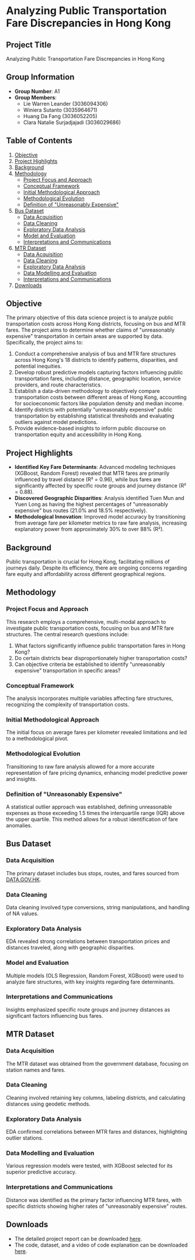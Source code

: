 # Analyzing Public Transportation Fare Discrepancies in Hong Kong

## Project Title
Analyzing Public Transportation Fare Discrepancies in Hong Kong

## Group Information
- **Group Number**: A1
- **Group Members**:
  - Lie Warren Leander (3036094306)
  - Winiera Sutanto (3035964671)
  - Huang Da Fang (3036052205)
  - Clara Natalie Surjadjajadi (3036029686)

## Table of Contents
1. [Objective](#objective)
2. [Project Highlights](#project-highlights)
3. [Background](#background)
4. [Methodology](#methodology)
   - [Project Focus and Approach](#project-focus-and-approach)
   - [Conceptual Framework](#conceptual-framework)
   - [Initial Methodological Approach](#initial-methodological-approach)
   - [Methodological Evolution](#methodological-evolution)
   - [Definition of "Unreasonably Expensive"]( #definition-of-unreasonably-expensive)
5. [Bus Dataset](#bus-dataset)
   - [Data Acquisition](#data-acquisition)
   - [Data Cleaning](#data-cleaning)
   - [Exploratory Data Analysis](#exploratory-data-analysis)
   - [Model and Evaluation](#model-and-evaluation)
   - [Interpretations and Communications](#interpretations-and-communications)
6. [MTR Dataset](#mtr-dataset)
   - [Data Acquisition](#data-acquisition-1)
   - [Data Cleaning](#data-cleaning-1)
   - [Exploratory Data Analysis](#exploratory-data-analysis-1)
   - [Data Modelling and Evaluation](#data-modelling-and-evaluation)
   - [Interpretations and Communications](#interpretations-and-communications-1)
7. [Downloads](#downloads)

## Objective
The primary objective of this data science project is to analyze public transportation costs across Hong Kong districts, focusing on bus and MTR fares. The project aims to determine whether claims of "unreasonably expensive" transportation in certain areas are supported by data. Specifically, the project aims to:

1. Conduct a comprehensive analysis of bus and MTR fare structures across Hong Kong's 18 districts to identify patterns, disparities, and potential inequities.
2. Develop robust predictive models capturing factors influencing public transportation fares, including distance, geographic location, service providers, and route characteristics.
3. Establish a data-driven methodology to objectively compare transportation costs between different areas of Hong Kong, accounting for socioeconomic factors like population density and median income.
4. Identify districts with potentially "unreasonably expensive" public transportation by establishing statistical thresholds and evaluating outliers against model predictions.
5. Provide evidence-based insights to inform public discourse on transportation equity and accessibility in Hong Kong.

## Project Highlights
- **Identified Key Fare Determinants**: Advanced modeling techniques (XGBoost, Random Forest) revealed that MTR fares are primarily influenced by travel distance (R² = 0.96), while bus fares are significantly affected by specific route groups and journey distance (R² = 0.88).
- **Discovered Geographic Disparities**: Analysis identified Tuen Mun and Yuen Long as having the highest percentages of "unreasonably expensive" bus routes (21.0% and 18.5% respectively).
- **Methodological Innovation**: Improved model accuracy by transitioning from average fare per kilometer metrics to raw fare analysis, increasing explanatory power from approximately 30% to over 88% (R²).

## Background
Public transportation is crucial for Hong Kong, facilitating millions of journeys daily. Despite its efficiency, there are ongoing concerns regarding fare equity and affordability across different geographical regions.

## Methodology

### Project Focus and Approach
This research employs a comprehensive, multi-modal approach to investigate public transportation costs, focusing on bus and MTR fare structures. The central research questions include:
1. What factors significantly influence public transportation fares in Hong Kong?
2. Do certain districts bear disproportionately higher transportation costs?
3. Can objective criteria be established to identify "unreasonably expensive" transportation in specific areas?

### Conceptual Framework
The analysis incorporates multiple variables affecting fare structures, recognizing the complexity of transportation costs.

### Initial Methodological Approach
The initial focus on average fares per kilometer revealed limitations and led to a methodological pivot.

### Methodological Evolution
Transitioning to raw fare analysis allowed for a more accurate representation of fare pricing dynamics, enhancing model predictive power and insights.

### Definition of "Unreasonably Expensive"
A statistical outlier approach was established, defining unreasonable expenses as those exceeding 1.5 times the interquartile range (IQR) above the upper quartile. This method allows for a robust identification of fare anomalies.

## Bus Dataset

### Data Acquisition
The primary dataset includes bus stops, routes, and fares sourced from [DATA.GOV.HK](https://data.gov.hk/en-data/dataset/hk-td-tis_3-routes-and-fares-of-public-transport/resource/707cdb6b-e45c-4e76-aca6-b1622672dd73).

### Data Cleaning
Data cleaning involved type conversions, string manipulations, and handling of NA values.

### Exploratory Data Analysis
EDA revealed strong correlations between transportation prices and distances traveled, along with geographic disparities.

### Model and Evaluation
Multiple models (OLS Regression, Random Forest, XGBoost) were used to analyze fare structures, with key insights regarding fare determinants.

### Interpretations and Communications
Insights emphasized specific route groups and journey distances as significant factors influencing bus fares.

## MTR Dataset

### Data Acquisition
The MTR dataset was obtained from the government database, focusing on station names and fares.

### Data Cleaning
Cleaning involved retaining key columns, labeling districts, and calculating distances using geodetic methods.

### Exploratory Data Analysis
EDA confirmed correlations between MTR fares and distances, highlighting outlier stations.

### Data Modelling and Evaluation
Various regression models were tested, with XGBoost selected for its superior predictive accuracy.

### Interpretations and Communications
Distance was identified as the primary factor influencing MTR fares, with specific districts showing higher rates of "unreasonably expensive" routes.

## Downloads
- The detailed project report can be downloaded [here](https://github.com/claranatalie01/COMP-3522_REAL-LIFE-DATA-SCIENCE/blob/main/COMP3522%20Final%20Report.docx).
- The code, dataset, and a video of code explanation can be downloaded [here](https://github.com/claranatalie01/COMP-3522_REAL-LIFE-DATA-SCIENCE/blob/main/COMP%203522_VIDEO%2BCODE.zip).
